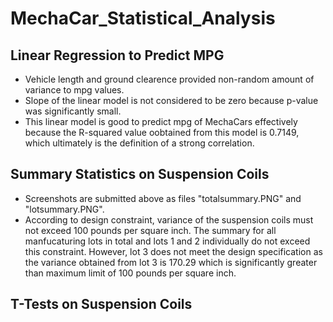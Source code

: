 # MechaCar_Statistical_Analysis
## Linear Regression to Predict MPG
- Vehicle length and ground clearence provided non-random amount of variance to mpg values.
- Slope of the linear model is not considered to be zero because p-value was significantly small.
- This linear model is good to predict mpg of MechaCars effectively because the R-squared value oobtained from this model is 0.7149, which ultimately is the definition of a strong correlation.
## Summary Statistics on Suspension Coils
- Screenshots are submitted above as files "totalsummary.PNG" and "lotsummary.PNG".
- According to design constraint, variance of the suspension coils must not exceed 100 pounds per square inch. The summary for all manfucaturing lots in total and lots 1 and 2 individually do not exceed this constraint. However, lot 3 does not meet the design specification as the variance obtained from lot 3 is 170.29 which is significantly greater than maximum limit of 100 pounds per square inch.
## T-Tests on Suspension Coils
